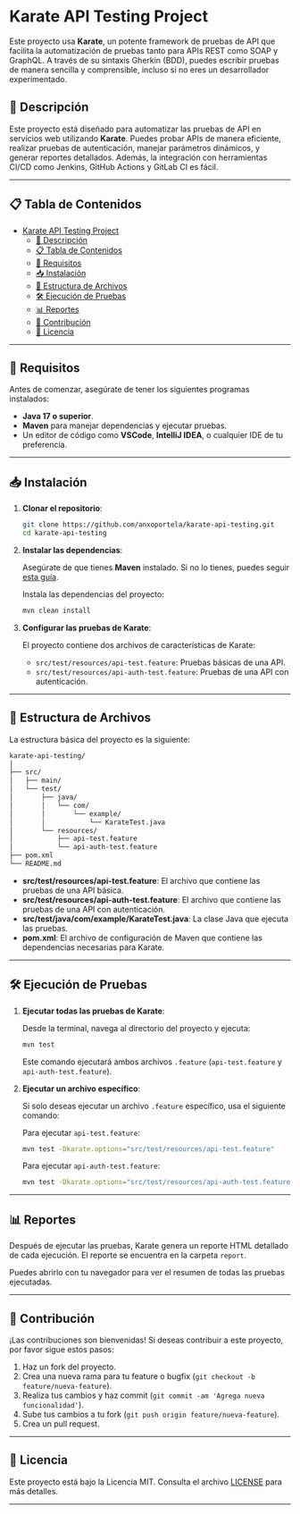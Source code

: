 # Karate API Testing Project

Este proyecto usa **Karate**, un potente framework de pruebas de API que facilita la automatización de pruebas tanto para APIs REST como SOAP y GraphQL. A través de su sintaxis Gherkin (BDD), puedes escribir pruebas de manera sencilla y comprensible, incluso si no eres un desarrollador experimentado.

## 🚀 Descripción

Este proyecto está diseñado para automatizar las pruebas de API en servicios web utilizando **Karate**. Puedes probar APIs de manera eficiente, realizar pruebas de autenticación, manejar parámetros dinámicos, y generar reportes detallados. Además, la integración con herramientas CI/CD como Jenkins, GitHub Actions y GitLab CI es fácil.

---

## 📋 Tabla de Contenidos

- [Karate API Testing Project](#karate-api-testing-project)
  - [🚀 Descripción](#-descripción)
  - [📋 Tabla de Contenidos](#-tabla-de-contenidos)
  - [🔧 Requisitos](#-requisitos)
  - [📥 Instalación](#-instalación)
  - [📝 Estructura de Archivos](#-estructura-de-archivos)
  - [🛠️ Ejecución de Pruebas](#️-ejecución-de-pruebas)
  - [📊 Reportes](#-reportes)
  - [📍 Contribución](#-contribución)
  - [📜 Licencia](#-licencia)

---

## 🔧 Requisitos

Antes de comenzar, asegúrate de tener los siguientes programas instalados:

- **Java 17 o superior**.
- **Maven** para manejar dependencias y ejecutar pruebas.
- Un editor de código como **VSCode**, **IntelliJ IDEA**, o cualquier IDE de tu preferencia.

---

## 📥 Instalación

1. **Clonar el repositorio**:

   ```bash
   git clone https://github.com/anxoportela/karate-api-testing.git
   cd karate-api-testing
   ```

2. **Instalar las dependencias**:

   Asegúrate de que tienes **Maven** instalado. Si no lo tienes, puedes seguir [esta guía](https://maven.apache.org/install.html).

   Instala las dependencias del proyecto:

   ```bash
   mvn clean install
   ```

3. **Configurar las pruebas de Karate**:

   El proyecto contiene dos archivos de características de Karate:

   - `src/test/resources/api-test.feature`: Pruebas básicas de una API.
   - `src/test/resources/api-auth-test.feature`: Pruebas de una API con autenticación.

---

## 📝 Estructura de Archivos

La estructura básica del proyecto es la siguiente:

```bash
karate-api-testing/
│
├── src/
│   ├── main/
│   └── test/
│       ├── java/
│       │   └── com/
│       │       └── example/
│       │           └── KarateTest.java
│       └── resources/
│           ├── api-test.feature
│           └── api-auth-test.feature
├── pom.xml
└── README.md
```

- **src/test/resources/api-test.feature**: El archivo que contiene las pruebas de una API básica.
- **src/test/resources/api-auth-test.feature**: El archivo que contiene las pruebas de una API con autenticación.
- **src/test/java/com/example/KarateTest.java**: La clase Java que ejecuta las pruebas.
- **pom.xml**: El archivo de configuración de Maven que contiene las dependencias necesarias para Karate.

---

## 🛠️ Ejecución de Pruebas

1. **Ejecutar todas las pruebas de Karate**:

   Desde la terminal, navega al directorio del proyecto y ejecuta:

   ```bash
   mvn test
   ```

   Este comando ejecutará ambos archivos `.feature` (`api-test.feature` y `api-auth-test.feature`).

2. **Ejecutar un archivo específico**:

   Si solo deseas ejecutar un archivo `.feature` específico, usa el siguiente comando:

   Para ejecutar `api-test.feature`:

   ```bash
   mvn test -Dkarate.options="src/test/resources/api-test.feature"
   ```

   Para ejecutar `api-auth-test.feature`:

   ```bash
   mvn test -Dkarate.options="src/test/resources/api-auth-test.feature"
   ```

---

## 📊 Reportes

Después de ejecutar las pruebas, Karate genera un reporte HTML detallado de cada ejecución. El reporte se encuentra en la carpeta `report`.

Puedes abrirlo con tu navegador para ver el resumen de todas las pruebas ejecutadas.

---

## 📍 Contribución

¡Las contribuciones son bienvenidas! Si deseas contribuir a este proyecto, por favor sigue estos pasos:

1. Haz un fork del proyecto.
2. Crea una nueva rama para tu feature o bugfix (`git checkout -b feature/nueva-feature`).
3. Realiza tus cambios y haz commit (`git commit -am 'Agrega nueva funcionalidad'`).
4. Sube tus cambios a tu fork (`git push origin feature/nueva-feature`).
5. Crea un pull request.

---

## 📜 Licencia

Este proyecto está bajo la Licencia MIT. Consulta el archivo [LICENSE](LICENSE) para más detalles.

---
